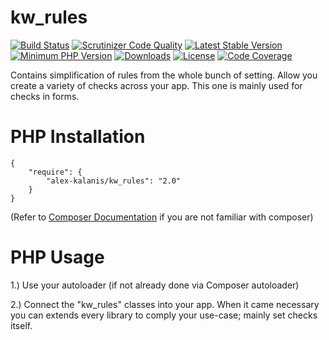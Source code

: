 kw_rules
================

[![Build Status](https://app.travis-ci.com/alex-kalanis/kw_rules.svg?branch=master)](https://app.travis-ci.com/github/alex-kalanis/kw_rules)
[![Scrutinizer Code Quality](https://scrutinizer-ci.com/g/alex-kalanis/kw_rules/badges/quality-score.png?b=master)](https://scrutinizer-ci.com/g/alex-kalanis/kw_rules/?branch=master)
[![Latest Stable Version](https://poser.pugx.org/alex-kalanis/kw_rules/v/stable.svg?v=1)](https://packagist.org/packages/alex-kalanis/kw_rules)
[![Minimum PHP Version](https://img.shields.io/badge/php-%3E%3D%207.3-8892BF.svg)](https://php.net/)
[![Downloads](https://img.shields.io/packagist/dt/alex-kalanis/kw_rules.svg?v1)](https://packagist.org/packages/alex-kalanis/kw_rules)
[![License](https://poser.pugx.org/alex-kalanis/kw_rules/license.svg?v=1)](https://packagist.org/packages/alex-kalanis/kw_rules)
[![Code Coverage](https://scrutinizer-ci.com/g/alex-kalanis/kw_rules/badges/coverage.png?b=master&v=1)](https://scrutinizer-ci.com/g/alex-kalanis/kw_rules/?branch=master)

Contains simplification of rules from the whole bunch of setting. Allow you
create a variety of checks across your app. This one is mainly used for checks
in forms.

# PHP Installation

```
{
    "require": {
        "alex-kalanis/kw_rules": "2.0"
    }
}
```

(Refer to [Composer Documentation](https://github.com/composer/composer/blob/master/doc/00-intro.md#introduction) if you are not
familiar with composer)


# PHP Usage

1.) Use your autoloader (if not already done via Composer autoloader)

2.) Connect the "kw_rules" classes into your app. When it came necessary
you can extends every library to comply your use-case; mainly set checks itself.
